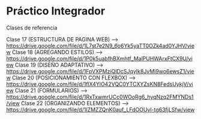 # Práctico Integrador

Clases de referencia

Clase 17 (ESTRUCTURA DE PAGINA WEB) --> https://drive.google.com/file/d/1L7st7e2N9_6o6Yk5yaTT0OZk4ad0YJHV/view
Clase 18  (AGREGANDO ESTILOS) --> https://drive.google.com/file/d/1P0k5uabfhBXmhtf_MalPUHWArxFtCX9U/view
Clase 19  (DISEÑO ADAPTATIVO) --> https://drive.google.com/file/d/1FpVXPMziQIDcSJqyIk8JvMi9wo6ewsZ1/view
Clase 20 (POSICIONAMIENTO CON FLEXBOX) --> https://drive.google.com/file/d/1flX4YlO42VQC0YTCXYZsKN8FedsUykjV/view
Clase 21 (FORMULARIOS) --> https://drive.google.com/file/d/1RxTxwmrUCc0WOoRg6_hyqNzq2FMYNDs1/view
Clase 22 (ORGANIZANDO ELEMENTOS) --> https://drive.google.com/file/d/1IZMZZQnK0auf_LFdOOUyl-tg63fjLSfw/view
